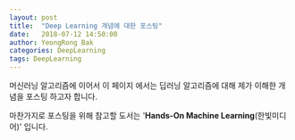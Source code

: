 ```yaml
---
layout: post
title:  "Deep Learning 개념에 대한 포스팅"
date:   2018-07-12 14:50:00
author: YeongRong Bak
categories: DeepLearning
tags: DeepLearning
---
```


머신러닝 알고리즘에 이어서 이 페이지 에서는 딥러닝 알고리즘에 대해 제가 이해한 개념을 포스팅 하고자 합니다.

마찬가지로 포스팅을 위해 참고할 도서는 '**Hands-On Machine Learning**(한빛미디어)' 입니다.
